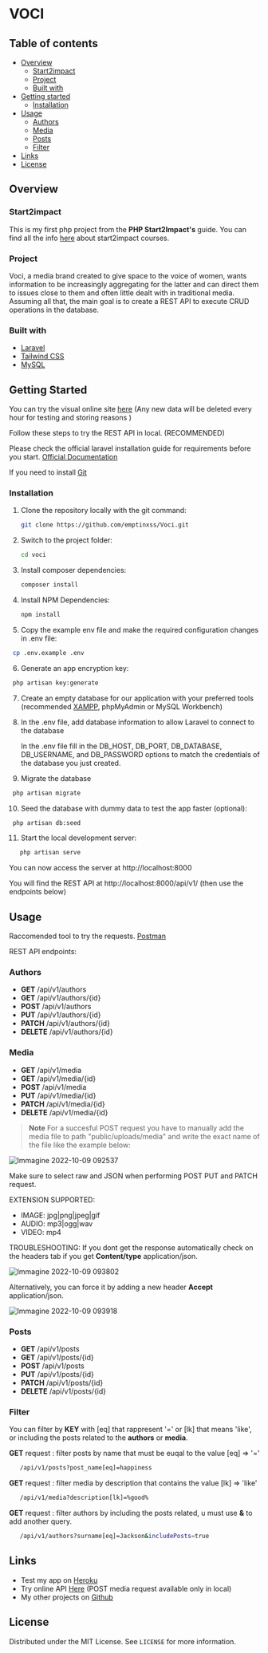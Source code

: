 # VOCI

## Table of contents

-   [Overview](#overview)
    -   [Start2impact](#Start2impact)
    -   [Project](#Project)
    -   [Built with](#built-with)
-   [Getting started](#Getting-started)
    -   [Installation](#Installation)
-   [Usage](#Usage)
    -   [Authors](#Authors)
    -   [Media](#Mdia)
    -   [Posts](#Posts)
    -   [Filter](#Filter)
-   [Links](#Links)
-   [License](#License)

## Overview

### Start2impact

This is my first php project from the **PHP Start2Impact's** guide.
You can find all the info [here](https://www.start2impact.it/percorsi/) about start2impact courses.

### Project

Voci, a media brand created to give space to the voice of women, wants information to be increasingly aggregating for the latter and can direct them to issues close to them and often little dealt with in traditional media.
Assuming all that, the main goal is to create a REST API to execute CRUD operations in the database.

### Built with

-   [Laravel](https://laravel.com/)
-   [Tailwind CSS](https://tailwindcss.com/)
-   [MySQL](https://www.mysql.com/it/downloads/)

## Getting Started

You can try the visual online site [here](http://voci-media.herokuapp.com/) (Any new data will be deleted every hour for testing and storing reasons )

Follow these steps to try the REST API in local. (RECOMMENDED)

Please check the official laravel installation guide for requirements before you start. [Official Documentation](https://laravel.com/docs/9.x/installation)

If you need to install [Git](https://git-scm.com/downloads)

### Installation

1. Clone the repository locally with the git command:

    ```sh
    git clone https://github.com/emptinxss/Voci.git
    ```

2. Switch to the project folder:

    ```sh
    cd voci
    ```

3. Install composer dependencies:

    ```sh
    composer install
    ```

4. Install NPM Dependencies:

    ```sh
    npm install
    ```

5. Copy the example env file and make the required configuration changes in .env file:

```sh
 cp .env.example .env
```

6.  Generate an app encryption key:

```sh
 php artisan key:generate
```

7.  Create an empty database for our application with your preferred tools (recommended [XAMPP](https://www.apachefriends.org/it/index.html), phpMyAdmin or MySQL Workbench)

8.  In the .env file, add database information to allow Laravel to connect to the database

    In the .env file fill in the DB_HOST, DB_PORT, DB_DATABASE, DB_USERNAME, and DB_PASSWORD options to match the credentials of the database you just created.

9.  Migrate the database

```sh
 php artisan migrate
```

10. Seed the database with dummy data to test the app faster (optional):

```sh
 php artisan db:seed
```

11. Start the local development server:

```sh
   php artisan serve
```

You can now access the server at http://localhost:8000

You will find the REST API at http://localhost:8000/api/v1/ (then use the endpoints below)

## Usage

Raccomended tool to try the requests. [Postman](https://www.postman.com/)

REST API endpoints:

### Authors

-   **GET** /api/v1/authors
-   **GET** /api/v1/authors/{id}
-   **POST** /api/v1/authors
-   **PUT** /api/v1/authors/{id}
-   **PATCH** /api/v1/authors/{id}
-   **DELETE** /api/v1/authors/{id}

### Media

-   **GET** /api/v1/media
-   **GET** /api/v1/media/{id}
-   **POST** /api/v1/media
-   **PUT** /api/v1/media/{id}
-   **PATCH** /api/v1/media/{id}
-   **DELETE** /api/v1/media/{id}

> **Note**
> For a succesful POST request you have to manually add the media file to path "public/uploads/media" and write the exact name of the file like the example below:

![Immagine 2022-10-09 092537](https://user-images.githubusercontent.com/83363396/194754715-2de0c1e7-96ab-4f00-a654-759e680f1f8d.png)

Make sure to select raw and JSON when performing POST PUT and PATCH request.

EXTENSION SUPPORTED:

-   IMAGE: jpg|png|jpeg|gif
-   AUDIO: mp3|ogg|wav
-   VIDEO: mp4

TROUBLESHOOTING:
If you dont get the response automatically check on the headers tab if you get **Content/type** application/json.

![Immagine 2022-10-09 093802](https://user-images.githubusercontent.com/83363396/194754726-fa020f35-0119-4319-b2e4-7bf4ba832c95.png)

Alternatively, you can force it by adding a new header **Accept** application/json.

![Immagine 2022-10-09 093918](https://user-images.githubusercontent.com/83363396/194754728-877d9ca6-9345-430e-83d1-b8da7b90b991.png)

### Posts

-   **GET** /api/v1/posts
-   **GET** /api/v1/posts/{id}
-   **POST** /api/v1/posts
-   **PUT** /api/v1/posts/{id}
-   **PATCH** /api/v1/posts/{id}
-   **DELETE** /api/v1/posts/{id}

### Filter

You can filter by **KEY** with [eq] that rappresent '=' or [lk] that means 'like', or including the posts related to the **authors** or **media**.

**GET** request : filter posts by name that must be euqal to the value [eq] => '='

```sh
   /api/v1/posts?post_name[eq]=happiness
```

**GET** request : filter media by description that contains the value [lk] => 'like'

```sh
   /api/v1/media?description[lk]=%good%
```

**GET** request : filter authors by including the posts related, u must use **&** to add another query.

```sh
   /api/v1/authors?surname[eq]=Jackson&includePosts=true
```

## Links

-   Test my app on [Heroku](http://voci-media.herokuapp.com/posts)
-   Try online API [Here](http://voci-media.herokuapp.com/api/v1/posts) (POST media request available only in local)
-   My other projects on [Github](https://github.com/emptinxss)

## License

Distributed under the MIT License. See `LICENSE` for more information.
